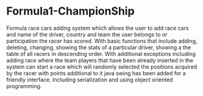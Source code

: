 # Formula1-ChampionShip
Formula race cars adding system which allows the user to add race cars and name of the driver, country and team the user belongs to or participation the racer has scored. With basic functions that include adding, deleting, changing, showing the stats of a particular driver, showing a the table of all racers in descending order. With additional exceptions including adding race where the team players that have been already inserted in the system can start a race which will randomly selected the positions acquired by the racer with points additional to it java swing has been added for a friendly interface. Including serialization and using object oriented programming.
